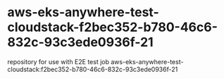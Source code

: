 # aws-eks-anywhere-test-cloudstack-f2bec352-b780-46c6-832c-93c3ede0936f-21
repository for use with E2E test job aws-eks-anywhere-test-cloudstack:f2bec352-b780-46c6-832c-93c3ede0936f-21

